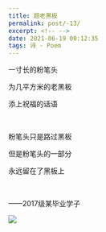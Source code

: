 ```yaml
---
title: 题老黑板
permalink: post/-13/
excerpt: <!-- -->
date: 2021-06-19 00:12:35
tags: 诗 - Poem
---
```


一寸长的粉笔头

为几平方米的老黑板

添上祝福的话语

<br>

粉笔头只是路过黑板

但是粉笔头的一部分

永远留在了黑板上

<br>

——2017级某毕业学子

![](1.jpg)